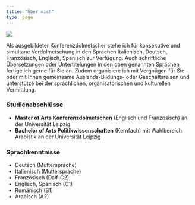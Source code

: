 ```yaml
---
title: "Über mich"
type: page
---
```


![](/images/profile.png#floatright)

Als ausgebildeter Konferenzdolmetscher stehe ich für konsekutive und simultane
Verdolmetschung in den Sprachen Italienisch, Deutsch, Französisch, Englisch,
Spanisch zur Verfügung. Auch schriftliche Übersetzungen oder Untertitelungen in
den oben genannten Sprachen fertige ich gerne für Sie an. Zudem organisiere ich
mit Vergnügen für Sie oder mit Ihnen gemeinsame Auslands-Bildungs- oder
Geschäftsreisen und unterstütze bei der sprachlichen, organisatorischen und
kulturellen Vermittlung. 


### Studienabschlüsse

* **Master of Arts Konferenzdolmetschen** (Englisch und Französisch) an der
  Universität Leipzig
* **Bachelor of Arts Politikwissenschaften** (Kernfach) mit Wahlbereich
  Arabistik an der Universität Leipzig

### Sprachkenntnisse

* Deutsch (Muttersprache)
* Italienisch (Muttersprache)
* Französisch (Dalf-C2)
* Englisch, Spanisch (C1)
* Rumänisch (B1)
* Arabisch (A2)
